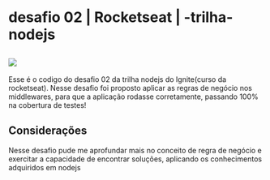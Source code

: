 # desafio 02 | Rocketseat | -trilha-nodejs

![](https://www.notion.so/image/https%3A%2F%2Fs3-us-west-2.amazonaws.com%2Fsecure.notion-static.com%2F602f7ad0-d45f-476a-80b9-d8d0c45cdf64%2Fcover-node.js.png?table=block&id=c15c8a2e-2128-4603-9a36-7cc7b763c6dd&spaceId=08f749ff-d06d-49a8-a488-9846e081b224&width=2000&userId=9ffafe48-0f3f-47d7-ab76-4a4c71d8e622&cache=v2)
---

Esse é o codigo do desafio 02 da trilha nodejs do Ignite(curso da rocketseat). Nesse desafio foi proposto aplicar as regras de negócio nos middlewares, para que a aplicação rodasse corretamente, passando 100% na cobertura de testes!

## Considerações 

Nesse desafio pude me aprofundar mais no conceito de regra de negócio e exercitar a capacidade de encontrar soluções, aplicando os conhecimentos adquiridos em nodejs
